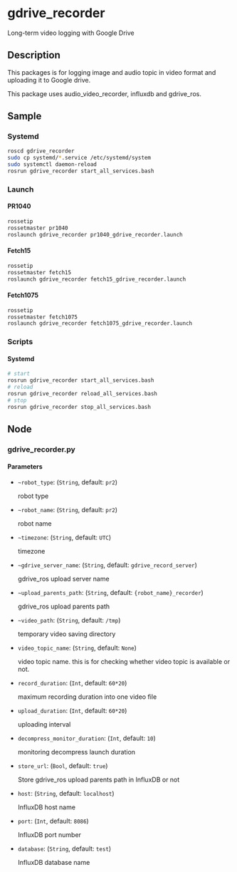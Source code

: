 # gdrive_recorder

Long-term video logging with Google Drive 

## Description

This packages is for logging image and audio topic in video format and uploading it to Google drive.

This package uses audio_video_recorder, influxdb and gdrive_ros.

## Sample

### Systemd

```bash
roscd gdrive_recorder
sudo cp systemd/*.service /etc/systemd/system
sudo systemctl daemon-reload
rosrun gdrive_recorder start_all_services.bash
```

### Launch

#### PR1040

```bash
rossetip
rossetmaster pr1040
roslaunch gdrive_recorder pr1040_gdrive_recorder.launch
```

#### Fetch15 

```bash
rossetip
rossetmaster fetch15
roslaunch gdrive_recorder fetch15_gdrive_recorder.launch
```

#### Fetch1075 

```bash
rossetip
rossetmaster fetch1075
roslaunch gdrive_recorder fetch1075_gdrive_recorder.launch
```

### Scripts

#### Systemd

```bash
# start 
rosrun gdrive_recorder start_all_services.bash
# reload
rosrun gdrive_recorder reload_all_services.bash
# stop 
rosrun gdrive_recorder stop_all_services.bash
```

## Node

### gdrive_recorder.py

#### Parameters

- `~robot_type`: (`String`, default: `pr2`)

  robot type 

- `~robot_name`: (`String`, default: `pr2`)

  robot name 

- `~timezone`: (`String`, default: `UTC`)

  timezone

- `~gdrive_server_name`: (`String`, default: `gdrive_record_server`)

  gdrive_ros upload server name

- `~upload_parents_path`: (`String`, default: `{robot_name}_recorder`)

  gdrive_ros upload parents path

- `~video_path`: (`String`, default: `/tmp`)

  temporary video saving directory

- `video_topic_name`: (`String`, default: `None`)

  video topic name. this is for checking whether video topic is available or not.

- `record_duration`: (`Int`, default: `60*20`)

  maximum recording duration into one video file

- `upload_duration`: (`Int`, default: `60*20`)

  uploading interval

- `decompress_monitor_duration`: (`Int`, default: `10`)

  monitoring decompress launch duration

- `store_url`: (`Bool`, default: `true`)

  Store gdrive_ros upload parents path in InfluxDB or not

- `host`: (`String`, default: `localhost`)

  InfluxDB host name

- `port`: (`Int`, default: `8086`)

  InfluxDB port number 

- `database`: (`String`, default: `test`)

  InfluxDB  database name 
